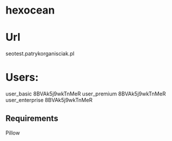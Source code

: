 # hexocean  

# Url 
seotest.patrykorganisciak.pl  

# Users:  
user_basic 8BVAk5j9wkTnMeR 
user_premium 8BVAk5j9wkTnMeR 
user_enterprise 8BVAk5j9wkTnMeR 


## Requirements 
Pillow
